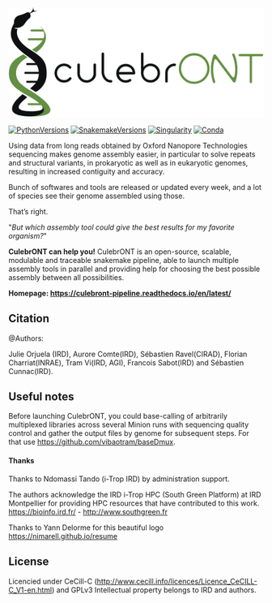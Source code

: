 
![Culebront Logo](./docs/source/SupplementaryFiles/culebront_logo.png)


[![PythonVersions](https://img.shields.io/badge/python-3.7%2B-blue)](https://www.python.org/downloads)
[![SnakemakeVersions](https://img.shields.io/badge/snakemake-≥5.10.0-brightgreen.svg?style=flat)](https://snakemake.readthedocs.io)
[![Singularity](https://img.shields.io/badge/singularity-≥3.3.0-7E4C74.svg)](https://sylabs.io/docs/)
[![Conda](https://img.shields.io/badge/conda-4.8.5%20-green)](https://docs.conda.io/projects/conda/en/latest/index.html)

Using data from long reads obtained by Oxford Nanopore Technologies sequencing makes genome assembly easier, in particular to solve repeats and structural variants, in prokaryotic as well as in eukaryotic genomes, resulting in increased contiguity and accuracy.

Bunch of softwares and tools are released or updated every week, and a lot of species see their genome assembled using those.

That’s right.

"*But which assembly tool could give the best results for my favorite organism?*"

**CulebrONT can help you!** CulebrONT is an open-source, scalable, modulable and traceable snakemake pipeline, able to launch multiple assembly tools in parallel and providing help for choosing the best possible assembly between all possibilities.

**Homepage: https://culebront-pipeline.readthedocs.io/en/latest/**

<a name="citation"></a>
## Citation

@Authors:

Julie Orjuela (IRD), Aurore Comte(IRD), Sébastien Ravel(CIRAD), Florian Charriat(INRAE), Tram Vi(IRD, AGI), Francois Sabot(IRD) and Sébastien Cunnac(IRD).

<a name="notes"></a>

## Useful notes

Before launching CulebrONT, you could base-calling of arbitrarily multiplexed libraries across several Minion runs with sequencing quality control and gather the output files by genome for subsequent steps. For that use https://github.com/vibaotram/baseDmux.

#### Thanks

Thanks to Ndomassi Tando (i-Trop IRD) by administration support.

The authors acknowledge the IRD i-Trop HPC (South Green Platform) at IRD Montpellier for providing HPC resources that have contributed to this work. https://bioinfo.ird.fr/ - http://www.southgreen.fr

Thanks to Yann Delorme for this beautiful logo https://nimarell.github.io/resume

<a name="licence"></a>
## License
Licencied under CeCill-C (http://www.cecill.info/licences/Licence_CeCILL-C_V1-en.html) and GPLv3
Intellectual property belongs to IRD and authors.
